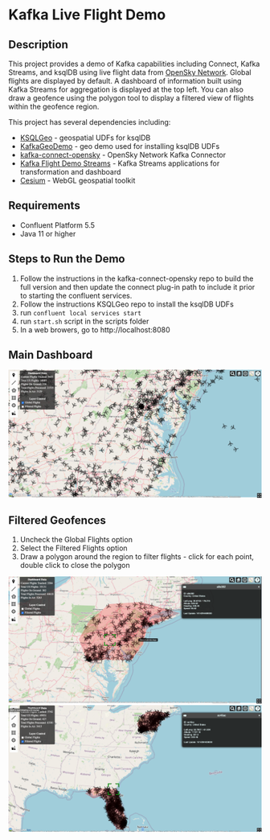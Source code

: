 # Kafka Live Flight Demo


## Description

This project provides a demo of Kafka capabilities including Connect, Kafka Streams, and ksqlDB using live flight data from [OpenSky Network](https://opensky-network.org/). Global flights are displayed by default. A dashboard of information built using Kafka Streams for aggregation is displayed at the top left. You can also draw a geofence using the polygon tool to display a filtered view of flights within the geofence region.

This project has several dependencies including:

  * [KSQLGeo](https://github.com/wlaforest/KSQLGeo) - geospatial UDFs for ksqlDB
  * [KafkaGeoDemo](https://github.com/wlaforest/KafkaGeoDemo) - geo demo used for installing ksqlDB UDFs
  * [kafka-connect-opensky](https://github.com/nbuesing/kafka-connect-opensky) - OpenSky Network Kafka Connector
  * [Kafka Flight Demo Streams](https://github.com/michaelpeacock/kafka-flight-demo-streams) - Kafka Streams applications for transformation and dashboard
  * [Cesium](https://github.com/CesiumGS/cesium) - WebGL geospatial toolkit


## Requirements
  * Confluent Platform 5.5
  * Java 11 or higher

## Steps to Run the Demo
  1. Follow the instructions in the kafka-connect-opensky repo to build the full version and then update the connect plug-in path to include it prior to starting the confluent services.
  2. Follow the instructions KSQLGeo repo to install the ksqlDB UDFs
  3. run `confluent local services start`
  4. run `start.sh` script in the scripts folder
  5. In a web browers, go to http://localhost:8080 

## Main Dashboard
![alt text](https://github.com/michaelpeacock/flight-demo-web-app/raw/main/src/main/resources/static/images/global-flights.png "Global Flights")

## Filtered Geofences
  1. Uncheck the Global Flights option
  2. Select the Filtered Flights option
  3. Draw a polygon around the region to filter flights - click for each point, double click to close the polygon

![alt text](https://github.com/michaelpeacock/flight-demo-web-app/raw/main/src/main/resources/static/images/filtered-flghts1.png "Filtered Philly Flights")
![alt text](https://github.com/michaelpeacock/flight-demo-web-app/raw/main/src/main/resources/static/images/filtered-flights2.png "Filtered Florida Flights")
